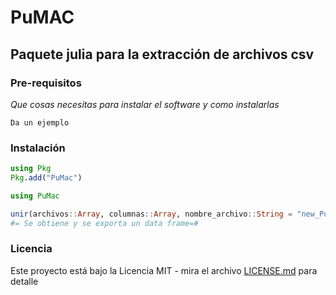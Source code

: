 # PuMAC

## Paquete julia para la extracción de archivos csv

### Pre-requisitos 

_Que cosas necesitas para instalar el software y como instalarlas_

```
Da un ejemplo
```

### Instalación 

```julia
using Pkg
Pkg.add("PuMac")
```

```julia
using PuMac
```

```julia
unir(archivos::Array, columnas::Array, nombre_archivo::String = "new_PuMAC.csv", faltantes::Bool = true)
#= Se obtiene y se exporta un data frame=#
```
### Licencia 

Este proyecto está bajo la Licencia MIT - mira el archivo [LICENSE.md](LICENSE.md) para detalle
